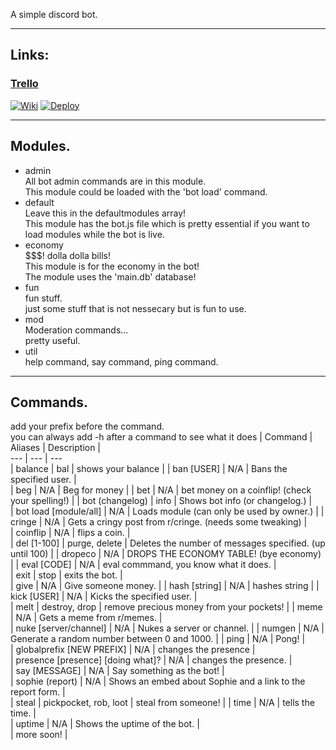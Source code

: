 
A simple discord bot.  

---
## Links:  
### **[Trello](https://trello.com/b/5QonRmtn/xbot)**
[![Wiki](https://img.icons8.com/ios/32/000000/wikipedia.png)](https://www.github.com/codeducks/xBOT/wiki) 
[![Deploy](https://www.herokucdn.com/deploy/button.svg)](https://heroku.com/deploy?template=https://github.com/codeducks/xBOT/tree/master)  

---

## Modules.

* admin  
All bot admin commands are in this module.  
This module could be loaded with the 'bot load' command.
* default  
Leave this in the defaultmodules array!  
This module has the bot.js file which is pretty essential if you want to load modules while the bot is live.
* economy  
$$$! dolla dolla bills!  
This module is for the economy in the bot!  
The module uses the 'main.db' database!
* fun  
fun stuff.  
just some stuff that is not nessecary but is fun to use.
* mod  
Moderation commands...  
pretty useful.
* util  
help command, say command, ping command.

---

## Commands.  
add your prefix before the command.  
you can always add -h after a command to see what it does
| Command | Aliases | Description |  
--- | --- | ---   
| balance | bal | shows your balance |
| ban [USER] | N/A | Bans the specified user. |  
| beg | N/A | Beg for money |
| bet | N/A | bet money on a coinflip! (check your spelling!) |
| bot (changelog) | info | Shows bot info (or changelog.) |  
| bot load [module/all] | N/A | Loads module (can only be used by owner.) |
| cringe | N/A | Gets a cringy post from r/cringe. (needs some tweaking) |  
| coinflip | N/A | flips a coin. |  
| del [1-100] | purge, delete | Deletes the number of messages specified. (up until 100) |
| dropeco | N/A | DROPS THE ECONOMY TABLE! (bye economy) |
| eval [CODE] | N/A | eval commmand, you know what it does.  |  
| exit | stop | exits the bot. |  
| give | N/A | Give someone money. | 
| hash [string] | N/A | hashes string |
| kick [USER] | N/A | Kicks the specified user. |  
| melt | destroy, drop | remove precious money from your pockets! |
| meme | N/A | Gets a meme from r/memes. |  
| nuke [server/channel] | N/A | Nukes a server or channel. |
| numgen | N/A | Generate a random number between 0 and 1000. |
| ping | N/A | Pong! |  
| globalprefix [NEW PREFIX] | N/A | changes the presence |  
| presence [presence] [doing what]? | N/A | changes the presence.  |  
| say [MESSAGE] | N/A | Say something as the bot! |  
| sophie (report) | N/A | Shows an embed about Sophie and a link to the report form. |  
| steal | pickpocket, rob, loot | steal from someone! |
| time | N/A | tells the time. |  
| uptime | N/A | Shows the uptime of the bot. |  
| more soon! |

